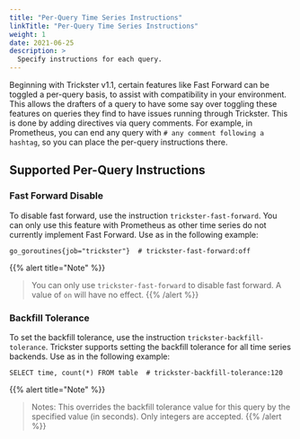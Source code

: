 ```yaml
---
title: "Per-Query Time Series Instructions"
linkTitle: "Per-Query Time Series Instructions"
weight: 1
date: 2021-06-25
description: >
  Specify instructions for each query.
---
```


Beginning with Trickster v1.1, certain features like Fast Forward can be toggled a per-query basis, to assist with compatibility in your environment. This allows the drafters of a query to have some say over toggling these features on queries they find to have issues running through Trickster. This is done by adding directives via query comments. For example, in Prometheus, you can end any query with `# any comment following a hashtag`, so you can place the per-query instructions there.

## Supported Per-Query Instructions

### Fast Forward Disable

To disable fast forward, use the instruction `trickster-fast-forward`. You can only use this feature with Prometheus as other time series do not currently implement Fast Forward. Use as in the following example:

```
go_goroutines{job="trickster"}  # trickster-fast-forward:off
```

{{% alert title="Note" %}}
> You can only use `trickster-fast-forward` to disable fast forward. A value of `on` will have no effect.
{{% /alert %}}


### Backfill Tolerance

To set the backfill tolerance, use the instruction `trickster-backfill-tolerance`. Trickster supports setting the backfill tolerance for all time series backends. Use as in the following example:

```
SELECT time, count(*) FROM table  # trickster-backfill-tolerance:120
```

{{% alert title="Note" %}}
> Notes: This overrides the backfill tolerance value for this query by the specified value (in seconds). Only integers are accepted.
{{% /alert %}}
